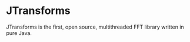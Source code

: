JTransforms
===========

JTransforms is the first, open source, multithreaded FFT library written in pure Java.
